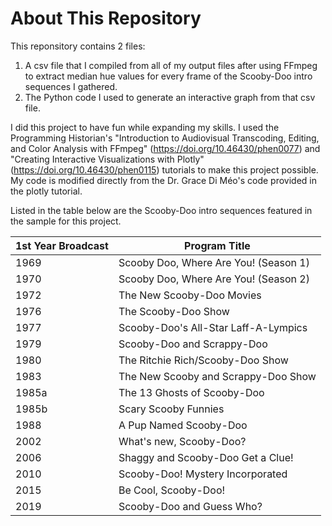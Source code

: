 # About This Repository
This reponsitory contains 2 files:
  1) A csv file that I compiled from all of my output files after using FFmpeg to extract median hue values for every   frame of the Scooby-Doo intro sequences I gathered.
  2) The Python code I used to generate an interactive graph from that csv file.

I did this project to have fun while expanding my skills. I used the Programming Historian's "Introduction to Audiovisual Transcoding, Editing, and Color Analysis with FFmpeg" (https://doi.org/10.46430/phen0077) and "Creating Interactive Visualizations with Plotly" (https://doi.org/10.46430/phen0115) tutorials to make this project possible. My code is modified directly from the Dr. Grace Di Méo's code provided in the plotly tutorial.

Listed in the table below are the Scooby-Doo intro sequences featured in the sample for this project.

| 1st Year Broadcast    | Program Title |
| -------- | -------- |
| 1969     | Scooby Doo, Where Are You! (Season 1)    |
| 1970     | Scooby Doo, Where Are You! (Season 2)    |
| 1972     | The New Scooby-Doo Movies                |
| 1976     | The Scooby-Doo Show                      |
| 1977     | Scooby-Doo's All-Star Laff-A-Lympics     |
| 1979     | Scooby-Doo and Scrappy-Doo               |
| 1980     | The Ritchie Rich/Scooby-Doo Show         |
| 1983     | The New Scooby and Scrappy-Doo Show      |
| 1985a    | The 13 Ghosts of Scooby-Doo              |
| 1985b    | Scary Scooby Funnies                     |
| 1988     | A Pup Named Scooby-Doo                   |
| 2002     | What's new, Scooby-Doo?                  |
| 2006     | Shaggy and Scooby-Doo Get a Clue!        |
| 2010     | Scooby-Doo! Mystery Incorporated         |
| 2015     | Be Cool, Scooby-Doo!                     |
| 2019     | Scooby-Doo and Guess Who?                |

